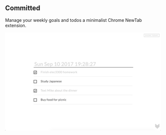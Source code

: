 ## Committed

Manage your weekly goals and todos a minimalist Chrome NewTab extension.

![Alt text](/demo1.png?raw=true "Minimalist design")
